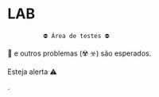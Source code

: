 # LAB

              ⛔ Área de testes ⛔

🐞 e outros problemas (☢️ ☣️) são esperados.

Esteja alerta ⚠️

.

